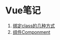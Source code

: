 #   Vue笔记
<ol>
  <li><a href="https://cgl-dong.github.io/Vue/bind-class.html">绑定class的几种方式</a></li>
  <li><a href="https://cgl-dong.github.io/Vue/Componment组件.html">组件Componment</a></li>
  <ol>
